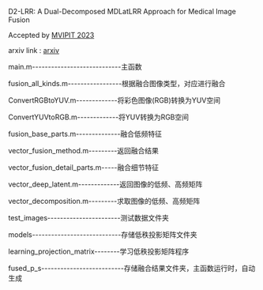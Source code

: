 D2-LRR: A Dual-Decomposed MDLatLRR Approach for Medical Image Fusion

Accepted by [MVIPIT 2023](https://ieeexplore.ieee.org/document/10578534)

arxiv link : [arxiv](https://arxiv.org/abs/2206.15179)

main.m----------------------------主函数

fusion_all_kinds.m-----------------根据融合图像类型，对应进行融合

ConvertRGBtoYUV.m-------------将彩色图像(RGB)转换为YUV空间

ConvertYUVtoRGB.m-------------将YUV转换为RGB空间

fusion_base_parts.m--------------融合低频特征

vector_fusion_method.m---------返回融合结果

vector_fusion_detail_parts.m-----融合细节特征

vector_deep_latent.m-------------返回图像的低频、高频矩阵

vector_decomposition.m---------求取图像的低频、高频矩阵

test_images-----------------------测试数据文件夹

models----------------------------存储低秩投影矩阵文件夹

learning_projection_matrix--------学习低秩投影矩阵程序

fused_p_s--------------------------存储融合结果文件夹，主函数运行时，自动生成
